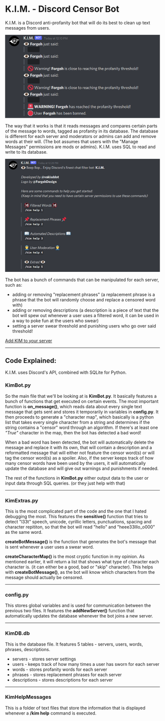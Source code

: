 # K.I.M. - Discord Censor Bot

  K.I.M. is a Discord anti-profanity bot that will do its best to clean up text messages from users.
  
   ![screen2](Screenshot2.png)
  
  The way that it works is that it reads messages and compares certain parts of the message to words, tagged as profanity in its database. The database is different for each server and moderators or admins can add and remove words at their will. (The bot assumes that users with the "Manage Messages" permissions are mods or admins). K.I.M. uses SQL to read and write to its database.
  
   ![screen1](Screenshot1.png)
  
  The bot has a bunch of commands that can be manipulated for each server, such as:
  - adding or removing "replacement phrases" (a replacement phrase is a phrase that the bot will randomly choose and replace a censored word with)
  - adding or removing descriptions (a description is a piece of text that the bot will spew out whenever a user uses a filtered word, it can be used in a way to poke fun at the users who swear)
  - setting a server swear threshold and punishing users who go over said threshold!
  
  [Add KIM to your server](https://discord.com/oauth2/authorize?client_id=854075604035305542&permissions=10246&scope=bot)

-------------------------------------------------------------------------------------------------------------------------------------------------------------
## Code Explained:

  K.I.M. uses Discord's API, combined with SQLite for Python.
 
### KimBot.py
  
  So the main file that we'll be looking at is **KimBot.py**. It basically features a bunch of functions that get executed on certain events. The most important function is **on_message()**, which reads data about every single text message that gets sent and stores it temporarily in variables in **config.py**. It then proceeds to generate a "character map", which basically is a python list that takes every single character from a string and determines if the string contains a "censor" word through an algorithm. If there's at least one *"True"* character in the map, then the bot has detected a bad word! 
  
  When a bad word has been detected, the bot will automatically delete the message and replace it with its own, that will contain a description and a reformatted message that will either not feature the censor word(s) or will tag the censor word(s) as a spoiler. Also, if the server keeps track of how many censor words have been used by the users, it will automatically update the database and will give out warnings and punishments if needed.
  
  The rest of the functions in **KimBot.py** either output data to the user or input data through SQL queries. (or they just help with that)
  
-------------------------------------------------------------------------------------------------------------------------------------------------------------
### KimExtras.py
  
  This is the most complicated part of the code and the one that I hated debugging the most. This features the **sensitive()** function that tries to detect "l33t" speech, unicode, cyrillic letters, punctuations, spacing and character repititon, so that the bot will read "hello" and "heee33lllo_o000" as the same word. 
  
  **createBotMessage()** is the function that generates the bot's message that is sent whenever a user uses a swear word.  
  
  **createCharacterMap()** is the most cryptic function in my opinion. As mentioned earlier, it will return a list that shows what type of character each character is. (it can either be a good, bad or "skip" character). This helps with **createBotMessage()**, as the bot will know which characters from the message should actually be censored. 
  
-------------------------------------------------------------------------------------------------------------------------------------------------------------
### config.py
  This stores global variables and is used for communication between the previous two files. It features the **addNewServer()** function that automatically updates the database whenever the bot joins a new server.
  
-------------------------------------------------------------------------------------------------------------------------------------------------------------
### KimDB.db
  This is the database file. It features 5 tables - servers, users, words, phrases, descriptions.
  - servers - stores server settings
  - users - keeps track of how many times a user has sworn for each server
  - words - stores profanity words for each server
  - phrases - stores replacement phrases for each server
  - descriptions - stores descriptions for each server
  
-------------------------------------------------------------------------------------------------------------------------------------------------------------
### KimHelpMessages
  This is a folder of text files that store the information that is displayed whenever a **/kim help** command is executed.
  

